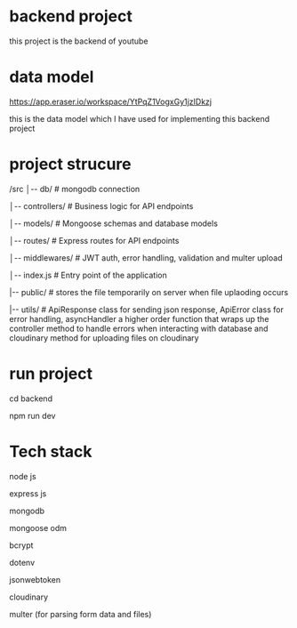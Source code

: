 # backend project

this project is the backend of youtube

# data model

https://app.eraser.io/workspace/YtPqZ1VogxGy1jzIDkzj

this is the data model which I have used for implementing this backend project

# project strucure

/src
│-- db/ # mongodb connection

│-- controllers/ # Business logic for API endpoints

│-- models/ # Mongoose schemas and database models

│-- routes/ # Express routes for API endpoints

│-- middlewares/ # JWT auth, error handling, validation and multer upload

│-- index.js # Entry point of the application

|-- public/ # stores the file temporarily on server when file uplaoding occurs

|-- utils/ # ApiResponse class for sending json response, ApiError class for error handling, asyncHandler a higher order function that wraps up the controller method to handle errors when interacting with database and cloudinary method for uploading files on cloudinary

# run project

cd backend

npm run dev

# Tech stack

node js

express js

mongodb

mongoose odm

bcrypt

dotenv

jsonwebtoken

cloudinary

multer (for parsing form data and files)
